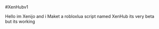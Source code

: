 #XenHubv1


Hello im Xenijo and i Maket a robloxlua script named XenHub its very beta but its working 
